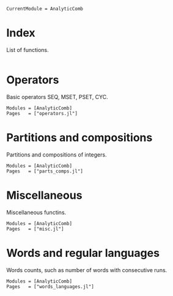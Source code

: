 ```@meta
CurrentModule = AnalyticComb
```

# Index

List of functions.  

```@index
```

# Operators

Basic operators SEQ, MSET, PSET, CYC.  

```@autodocs
Modules = [AnalyticComb]
Pages   = ["operators.jl"]
```


# Partitions and compositions

Partitions and compositions of integers.  

```@autodocs
Modules = [AnalyticComb]
Pages   = ["parts_comps.jl"]
```

# Miscellaneous

Miscellaneous functins.    

```@autodocs
Modules = [AnalyticComb]
Pages   = ["misc.jl"]
```

# Words and regular languages  

Words counts, such as number of words with consecutive runs.    

```@autodocs
Modules = [AnalyticComb]
Pages   = ["words_languages.jl"]
```
